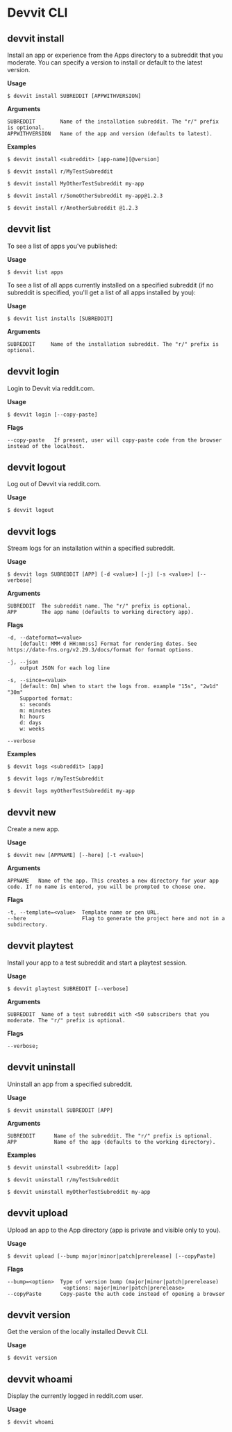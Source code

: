 # Devvit CLI

## devvit install

Install an app or experience from the Apps directory to a subreddit that you moderate. You can specify a version to install or default to the latest version.

**Usage**

```tsx
$ devvit install SUBREDDIT [APPWITHVERSION]
```

**Arguments**

```tsx
SUBREDDIT        Name of the installation subreddit. The "r/" prefix is optional.
APPWITHVERSION   Name of the app and version (defaults to latest).
```

**Examples**

```tsx
$ devvit install <subreddit> [app-name][@version]

$ devvit install r/MyTestSubreddit

$ devvit install MyOtherTestSubreddit my-app

$ devvit install r/SomeOtherSubreddit my-app@1.2.3

$ devvit install r/AnotherSubreddit @1.2.3
```

## devvit list

To see a list of apps you've published:

**Usage**

```tsx
$ devvit list apps
```

To see a list of all apps currently installed on a specified subreddit (if no subreddit is specified, you'll get a list of all apps installed by you):

**Usage**

```tsx
$ devvit list installs [SUBREDDIT]
```

**Arguments**

```tsx
SUBREDDIT     Name of the installation subreddit. The "r/" prefix is optional.
```

## devvit login

Login to Devvit via reddit.com.

**Usage**

```tsx
$ devvit login [--copy-paste]
```

**Flags**

```tsx
--copy-paste   If present, user will copy-paste code from the browser instead of the localhost.
```

## devvit logout

Log out of Devvit via reddit.com.

**Usage**

```tsx
$ devvit logout
```

## devvit logs

Stream logs for an installation within a specified subreddit.

**Usage**

```tsx
$ devvit logs SUBREDDIT [APP] [-d <value>] [-j] [-s <value>] [--verbose]
```

**Arguments**

```tsx
SUBREDDIT  The subreddit name. The "r/" prefix is optional.
APP        The app name (defaults to working directory app).
```

**Flags**

```tsx
-d, --dateformat=<value>
    [default: MMM d HH:mm:ss] Format for rendering dates. See https://date-fns.org/v2.29.3/docs/format for format options.

-j, --json
    output JSON for each log line

-s, --since=<value>
    [default: 0m] when to start the logs from. example "15s", "2w1d" "30m"
    Supported format:
    s: seconds
    m: minutes
    h: hours
    d: days
    w: weeks

--verbose

```

**Examples**

```tsx
$ devvit logs <subreddit> [app]

$ devvit logs r/myTestSubreddit

$ devvit logs myOtherTestSubreddit my-app
```

## devvit new

Create a new app.

**Usage**

```tsx
$ devvit new [APPNAME] [--here] [-t <value>]
```

**Arguments**

```tsx
APPNAME   Name of the app. This creates a new directory for your app code. If no name is entered, you will be prompted to choose one.
```

**Flags**

```tsx
-t, --template=<value>  Template name or pen URL.
--here                  Flag to generate the project here and not in a subdirectory.
```

## devvit playtest

Install your app to a test subreddit and start a playtest session.

**Usage**

```tsx
$ devvit playtest SUBREDDIT [--verbose]
```

**Arguments**

```tsx
SUBREDDIT  Name of a test subreddit with <50 subscribers that you moderate. The "r/" prefix is optional.
```

**Flags**

```tsx
--verbose;
```

## devvit uninstall

Uninstall an app from a specified subreddit.

**Usage**

```tsx
$ devvit uninstall SUBREDDIT [APP]
```

**Arguments**

```tsx
SUBREDDIT      Name of the subreddit. The "r/" prefix is optional.
APP            Name of the app (defaults to the working directory).
```

**Examples**

```tsx
$ devvit uninstall <subreddit> [app]

$ devvit uninstall r/myTestSubreddit

$ devvit uninstall myOtherTestSubreddit my-app
```

## devvit upload

Upload an app to the App directory (app is private and visible only to you).

**Usage**

```tsx
$ devvit upload [--bump major|minor|patch|prerelease] [--copyPaste]
```

**Flags**

```tsx
--bump=<option>  Type of version bump (major|minor|patch|prerelease)
                  <options: major|minor|patch|prerelease>
--copyPaste      Copy-paste the auth code instead of opening a browser
```

## devvit version

Get the version of the locally installed Devvit CLI.

**Usage**

```tsx
$ devvit version
```

## devvit whoami

Display the currently logged in reddit.com user.

**Usage**

```tsx
$ devvit whoami
```
